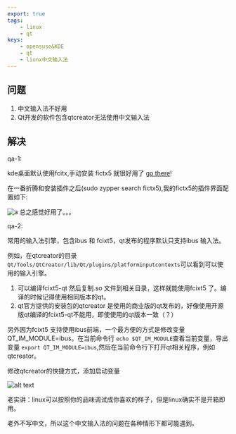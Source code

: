 ```yaml
---
export: true
tags:
    - linux
    - qt
keys:
    - opensuse&KDE
    - qt
    - liunx中文输入法
---
```


## 问题

1. 中文输入法不好用
2. Qt开发的软件包含qtcreator无法使用中文输入法


## 解决
qa-1:

kde桌面默认使用fcitx,手动安装 fictx5 就很好用了 [go there](https://zh.opensuse.org/Fcitx5)!

在一番折腾和安装插件之后(sudo zypper search fictx5),我的fictx5的插件界面配置如下:

![a](../../../asserts/fcixt.png)
总之感觉好用了。。。


qa-2:

常用的输入法引擎，包含ibus 和 fcixt5，qt发布的程序默认只支持ibus 输入法。

例如，在qtcreator的目录 `Qt/Tools/QtCreator/lib/Qt/plugins/platforminputcontexts`可以看到可以使用的输入引擎。

1. 可以编译fcixt5-qt 然后复制.so 文件到相关目录，这样就能使用fcixt5 了。编译的时候记得使用相同版本的qt。
2. qt官方提供的安装包的qtcreator 是使用的商业版的qt发布的，好像使用开源版qt编译的fcixt5-qt不能用，即使使用的qt版本一致（？）

另外因为fcixt5 支持使用ibus前端，一个最方便的方式是修改变量 QT_IM_MODULE=ibus。在当前命令行 `echo $QT_IM_MODULE`查看当前变量，导出变量 `export QT_IM_MODULE=ibus`,然后在当前命令行下打开qt相关程序，例如qtcreator。

修改qtcreator的快捷方式，添加启动变量

![alt text](../../../asserts/qtfcitx5.png)

老实讲：linux可以按照你的品味调试成你喜欢的样子，但是linux确实不是开箱即用。

老外不写中文，所以这个中文输入法的问题在各种情形下都可能遇到。
